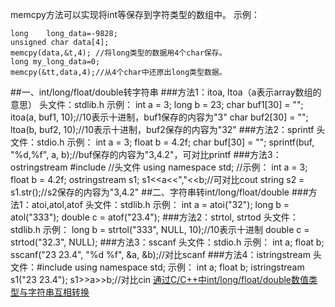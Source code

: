 

memcpy方法可以实现将int等保存到字符类型的数组中。
示例：

	long    long_data=-9828;
	unsigned char data[4];
	memcpy(data,&t,4); //将long类型的数据用4个char保存。
	long my_long_data=0;
	memcpy(&tt,data,4);//从4个char中还原出long类型数据。
	
##一、int/long/float/double转字符串
###方法1：itoa, ltoa（a表示array数组的意思）
	头文件：stdlib.h
	示例：
	int a = 3;
	long b = 23;
	char buf1[30] = "";
	itoa(a, buf1, 10);//10表示十进制，buf1保存的内容为"3"
	char buf2[30] = "";
	ltoa(b, buf2, 10);//10表示十进制，buf2保存的内容为"32"
###方法2：sprintf
	头文件：stdio.h
	示例：
	int a = 3;
	float b = 4.2f;
	char buf[30] = "";
	sprintf(buf, "%d,%f", a, b);//buf保存的内容为"3,4.2"，可对比printf
###方法3：ostringstream
	#include <sstream>//头文件
	using namespace std;
	//示例：
	int a = 3;
	float b = 4.2f;
	ostringstream s1;
	s1<<a<<","<<b;//可对比cout
	string s2 = s1.str();//s2保存的内容为"3,4.2"
##二、字符串转int/long/float/double
###方法1：atoi,atol,atof
	头文件：stdlib.h
	示例：
	int a = atoi("32");
	long b = atol("333");
	double c = atof("23.4");
###方法2：strtol, strtod
	头文件：stdlib.h
	示例：
	long b = strtol("333", NULL, 10);//10表示十进制
	double c = strtod("32.3", NULL);
###方法3：sscanf
	头文件：stdio.h
	示例：
	int a;
	float b;
	sscanf("23 23.4", "%d %f", &a, &b);//对比scanf
###方法4：istringstream
	头文件：#include <sstream>
	using namespace std;
	示例：
	int a;
	float b;
	istringstream s1("23 23.4");
	s1>>a>>b;//对比cin
[通过C/C++中int/long/float/double数值类型与字符串互相转换](http://space.itpub.net/14766028/viewspace-703264)